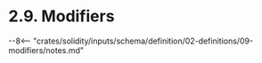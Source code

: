 <!-- This file is generated automatically by infrastructure scripts. Please don't edit by hand. -->

# 2.9. Modifiers

--8<-- "crates/solidity/inputs/schema/definition/02-definitions/09-modifiers/notes.md"

